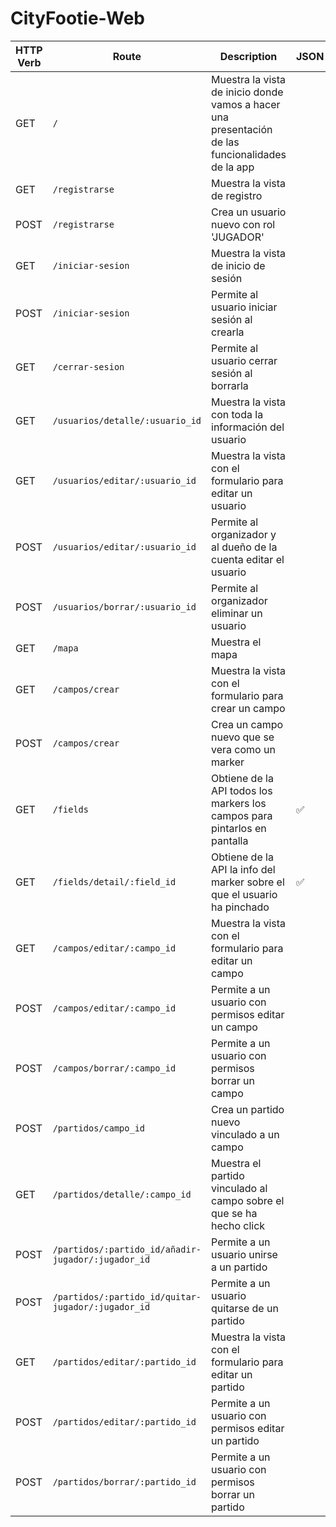 # CityFootie-Web

| HTTP Verb | Route                                              | Description                                                                                      | JSON |
|-----------|----------------------------------------------------|--------------------------------------------------------------------------------------------------|------|
| GET       | `/`                                                | Muestra la vista de inicio donde vamos a hacer una presentación de las funcionalidades de la app |      |
| GET       | `/registrarse`                                     | Muestra la vista de registro                                                                     |      |
| POST      | `/registrarse`                                     | Crea un usuario nuevo con rol 'JUGADOR'                                                          |      |
| GET       | `/iniciar-sesion`                                  | Muestra la vista de inicio de sesión                                                             |      |
| POST      | `/iniciar-sesion`                                  | Permite al usuario iniciar sesión al crearla                                                     |      |
| GET       | `/cerrar-sesion`                                   | Permite al usuario cerrar sesión al borrarla                                                     |      |
| GET       | `/usuarios/detalle/:usuario_id`                    | Muestra la vista con toda la información del usuario                                             |      |
| GET       | `/usuarios/editar/:usuario_id`                     | Muestra la vista con el formulario para editar un usuario                                        |      |
| POST      | `/usuarios/editar/:usuario_id`                     | Permite al organizador y al dueño de la cuenta editar el usuario                                 |      |
| POST      | `/usuarios/borrar/:usuario_id`                     | Permite al organizador eliminar un usuario                                                       |      |
| GET       | `/mapa`                                            | Muestra el mapa                                                                                  |      |
| GET       | `/campos/crear`                                    | Muestra la vista con el formulario para crear un campo                                           |      |
| POST      | `/campos/crear`                                    | Crea un campo nuevo que se vera como un marker                                                   |      |
| GET       | `/fields`                                          | Obtiene de la API todos los markers los campos para pintarlos en pantalla                        | ✅    |
| GET       | `/fields/detail/:field_id`                         | Obtiene de la API la info del marker sobre el que el usuario ha pinchado                         | ✅    |
| GET       | `/campos/editar/:campo_id`                         | Muestra la vista con el formulario para editar un campo                                          |      |
| POST      | `/campos/editar/:campo_id`                         | Permite a un usuario con permisos editar un campo                                                |      |
| POST      | `/campos/borrar/:campo_id`                         | Permite a un usuario con permisos borrar un campo                                                |      |
| POST      | `/partidos/campo_id`                               | Crea un partido nuevo vinculado a un campo                                                       |      |
| GET       | `/partidos/detalle/:campo_id`                      | Muestra el partido vinculado al campo sobre el que se ha hecho click                             |      |
| POST      | `/partidos/:partido_id/añadir-jugador/:jugador_id` | Permite a un usuario unirse a un partido                                                         |      |
| POST      | `/partidos/:partido_id/quitar-jugador/:jugador_id` | Permite a un usuario quitarse de un partido                                                      |      |
| GET       | `/partidos/editar/:partido_id`                     | Muestra la vista con el formulario para editar un partido                                        |      |
| POST      | `/partidos/editar/:partido_id`                     | Permite a un usuario con permisos editar un partido                                              |      |
| POST      | `/partidos/borrar/:partido_id`                     | Permite a un usuario con permisos borrar un partido  
